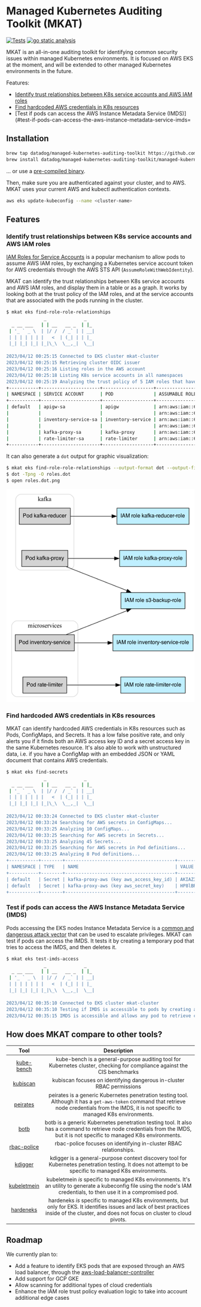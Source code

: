 # Managed Kubernetes Auditing Toolkit (MKAT)

[![Tests](https://github.com/DataDog/managed-kubernetes-auditing-toolkit/actions/workflows/test.yml/badge.svg)](https://github.com/DataDog/managed-kubernetes-auditing-toolkit/actions/workflows/test.yml) [![go static 
analysis](https://github.com/DataDog/managed-kubernetes-auditing-toolkit/actions/workflows/static-analysis.yml/badge.svg)](https://github.com/DataDog/managed-kubernetes-auditing-toolkit/actions/workflows/static-analysis.yml) 


MKAT is an all-in-one auditing toolkit for identifying common security issues within managed Kubernetes environments. It is focused on AWS EKS at the moment, and will be extended to other managed Kubernetes environments in the future.

Features:
- [Identify trust relationships between K8s service accounts and AWS IAM roles](#identify-trust-relationships-between-k8s-service-accounts-and-aws-iam-roles)
- [Find hardcoded AWS credentials in K8s resources](#find-hardcoded-aws-credentials-in-k8s-resources)
- [Test if pods can access the AWS Instance Metadata Service (IMDS)](#test-if-pods-can-access-the-aws-instance-metadata-service-imds=

## Installation

```bash
brew tap datadog/managed-kubernetes-auditing-toolkit https://github.com/datadog/managed-kubernetes-auditing-toolkit
brew install datadog/managed-kubernetes-auditing-toolkit/managed-kubernetes-auditing-toolkit
```

... or use a [pre-compiled binary](https://github.com/DataDog/managed-kubernetes-auditing-toolkit/releases).

Then, make sure you are authenticated against your cluster, and to AWS. MKAT uses your current AWS and kubectl authentication contexts.

```bash
aws eks update-kubeconfig --name <cluster-name>
```

## Features

### Identify trust relationships between K8s service accounts and AWS IAM roles

[IAM Roles for Service Accounts](https://docs.aws.amazon.com/eks/latest/userguide/iam-roles-for-service-accounts.html) is 
a popular mechanism to allow pods to assume AWS IAM roles, by exchanging a Kubernetes service account token for AWS credentials through the AWS STS API (`AssumeRoleWithWebIdentity`).

MKAT can identify the trust relationships between K8s service accounts and AWS IAM roles, and display them in a table or as a graph. 
It works by looking both at the trust policy of the IAM roles, and at the service accounts that are associated with the pods running in the cluster.

```bash
$ mkat eks find-role-role-relationships
              _              _
  _ __ ___   | | __   __ _  | |_
 | '_ ` _ \  | |/ /  / _` | | __|
 | | | | | | |   <  | (_| | | |_
 |_| |_| |_| |_|\_\  \__,_|  \__|

2023/04/12 00:25:15 Connected to EKS cluster mkat-cluster
2023/04/12 00:25:15 Retrieving cluster OIDC issuer
2023/04/12 00:25:16 Listing roles in the AWS account
2023/04/12 00:25:18 Listing K8s service accounts in all namespaces
2023/04/12 00:25:19 Analyzing the trust policy of 5 IAM roles that have the cluster's OIDC provider in their trust policy
+-----------+----------------------+-------------------+-------------------------------------------------------+
| NAMESPACE | SERVICE ACCOUNT      | POD               | ASSUMABLE ROLE ARN                                    |
+-----------+----------------------+-------------------+-------------------------------------------------------+
| default   | apigw-sa             | apigw             | arn:aws:iam::677301038893:role/apigw-role             |
|           |                      |                   | arn:aws:iam::677301038893:role/s3-reader              |
|           | inventory-service-sa | inventory-service | arn:aws:iam::677301038893:role/inventory-service-role |
|           |                      |                   | arn:aws:iam::677301038893:role/s3-reader              |
|           | kafka-proxy-sa       | kafka-proxy       | arn:aws:iam::677301038893:role/kafka-proxy-role       |
|           | rate-limiter-sa      | rate-limiter      | arn:aws:iam::677301038893:role/rate-limiter-role      |
+-----------+----------------------+-------------------+-------------------------------------------------------+
```

It can also generate a `dot` output for graphic visualization:
 
```bash
$ mkat eks find-role-role-relationships --output-format dot --output-file roles.dot
$ dot -Tpng -O roles.dot
$ open roles.dot.png
```

![Mapping trust relationships](./examples/irsa.png)

### Find hardcoded AWS credentials in K8s resources

MKAT can identify hardcoded AWS credentials in K8s resources such as Pods, ConfigMaps, and Secrets. 
It has a low false positive rate, and only alerts you if it finds both an AWS access key ID and a secret access key in the same Kubernetes resource.
It's also able to work with unstructured data, i.e. if you have a ConfigMap with an embedded JSON or YAML document that contains AWS credentials.

```bash
$ mkat eks find-secrets
              _              _
  _ __ ___   | | __   __ _  | |_
 | '_ ` _ \  | |/ /  / _` | | __|
 | | | | | | |   <  | (_| | | |_
 |_| |_| |_| |_|\_\  \__,_|  \__|

2023/04/12 00:33:24 Connected to EKS cluster mkat-cluster
2023/04/12 00:33:24 Searching for AWS secrets in ConfigMaps...
2023/04/12 00:33:25 Analyzing 10 ConfigMaps...
2023/04/12 00:33:25 Searching for AWS secrets in Secrets...
2023/04/12 00:33:25 Analyzing 45 Secrets...
2023/04/12 00:33:25 Searching for AWS secrets in Pod definitions...
2023/04/12 00:33:25 Analyzing 8 Pod definitions...
+-----------+--------+-----------------------------------------+------------------------------------------+
| NAMESPACE | TYPE   | NAME                                    | VALUE                                    |
+-----------+--------+-----------------------------------------+------------------------------------------+
| default   | Secret | kafka-proxy-aws (key aws_access_key_id) | AKIAZ3MSJV4WWNKWW5FG                     |
| default   | Secret | kafka-proxy-aws (key aws_secret_key)    | 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 |
+-----------+--------+-----------------------------------------+------------------------------------------+
```

### Test if pods can access the AWS Instance Metadata Service (IMDS)

Pods accessing the EKS nodes Instance Metadata Service is a [common and dangerous attack vector](https://blog.christophetd.fr/privilege-escalation-in-aws-elastic-kubernetes-service-eks-by-compromising-the-instance-role-of-worker-nodes/) 
that can be used to escalate privileges. MKAT can test if pods can access the IMDS. It tests it by creating a temporary pod that tries to access the IMDS, and then deletes it.

```bash
$ mkat eks test-imds-access
              _              _
  _ __ ___   | | __   __ _  | |_
 | '_ ` _ \  | |/ /  / _` | | __|
 | | | | | | |   <  | (_| | | |_
 |_| |_| |_| |_|\_\  \__,_|  \__|

2023/04/12 00:35:10 Connected to EKS cluster mkat-cluster
2023/04/12 00:35:10 Testing if IMDS is accessible to pods by creating a pod that attempts to access it
2023/04/12 00:35:15 IMDS is accessible and allows any pod to retrieve credentials for the AWS role eksctl-mkat-cluster-nodegroup-ng-NodeInstanceRole-AXWUFF35602Z
```

## How does MKAT compare to other tools?

| **Tool** | **Description** |
|:---:|:---:|
| [kube-bench](https://github.com/aquasecurity/kube-bench) |  kube-bench is a general-purpose auditing tool for Kubernetes cluster, checking for compliance against the CIS benchmarks |
| [kubiscan](https://github.com/cyberark/KubiScan) | kubiscan focuses on identifying dangerous in-cluster RBAC permissions |
| [peirates](https://github.com/inguardians/peirates) |   peirates is a generic Kubernetes penetration testing tool. Although it has a `get-aws-token` command that retrieve node credentials from the IMDS, it is not specific to managed K8s environments. |
| [botb](https://github.com/brompwnie/botb) | botb is a generic Kubernetes penetration testing tool. It also has a command to retrieve node credentials from the IMDS, but it is not specific to managed K8s environments. |
| [rbac-police](https://github.com/PaloAltoNetworks/rbac-police) | rbac-police focuses on identifying in-cluster RBAC relationships. |
| [kdigger](https://github.com/quarkslab/kdigger) | kdigger is a general-purpose context discovery tool for Kubernetes penetration testing. It does not attempt to be specific to managed K8s environments. |
| [kubeletmein](https://github.com/4ARMED/kubeletmein) | kubeletmein _is_ specific to managed K8s environments. It's an utility to generate a kubeconfig file using the node's IAM credentials, to then use it in a compromised pod. |
| [hardeneks](https://github.com/aws-samples/hardeneks) | hardeneks _is_ specific to managed K8s environments, but only for EKS. It identifies issues and lack of best practices inside of the cluster, and does not focus on cluster to cloud pivots. |

## Roadmap

We currently plan to:
* Add a feature to identify EKS pods that are exposed through an AWS load balancer, through the [aws-load-balancer-controller](https://github.com/kubernetes-sigs/aws-load-balancer-controller)
* Add support for GCP GKE
* Allow scanning for additional types of cloud credentials
* Enhance the IAM role trust policy evaluation logic to take into account additional edge cases
